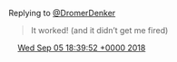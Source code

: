 Replying to [@DromerDenker](https://twitter.com/DromerDenker/status/1033025191742455810)

> It worked\! \(and it didn’t get me fired\)

<img src="../../media/tweet.ico" width="12" /> [Wed Sep 05 18:39:52 +0000 2018](https://twitter.com/DromerDenker/status/1037409998786191361)